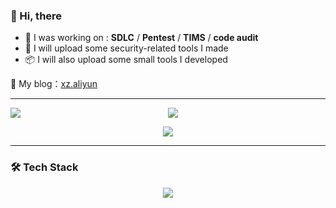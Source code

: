 ### 👋 Hi, there

- 🧠 I was working on : **SDLC** / **Pentest** / **TIMS**  / **code audit**
- 🚀 I will upload some security-related tools I made  
- 📦 I will also upload some small tools I developed  

🔗 My blog：[xz.aliyun](https://xz.aliyun.com/users/93506/news)

---

<p align="center">
  <div style="display: flex; justify-content: center; align-items: stretch;">
    <img src="https://github-readme-stats.vercel.app/api?username=yux1azhengye&show_icons=true&theme=radical" style="flex: 1; max-width: 400px; height: auto;" />
    <img src="https://github-readme-stats.vercel.app/api/top-langs/?username=yux1azhengye&layout=compact&theme=radical" style="flex: 1; max-width: 400px; height: auto;" />
  </div>
</p>
<p align="center">
  <img src="https://github-profile-trophy.vercel.app/?username=yux1azhengye&theme=radical&no-frame=true&no-bg=true&margin-w=10" />
</p>

---

### 🛠️ Tech Stack

<p align="center">
  <img src="https://skillicons.dev/icons?i=vscode,markdown,html,css,js,bootstrap,ts,cpp,java,py,idea,go,redis,mysql,mongodb,vue,nodejs,linux,docker,github,git,bash,raspberrypi,gitlab,windows,wordpress,stackoverflow,twitter" />
</p>
